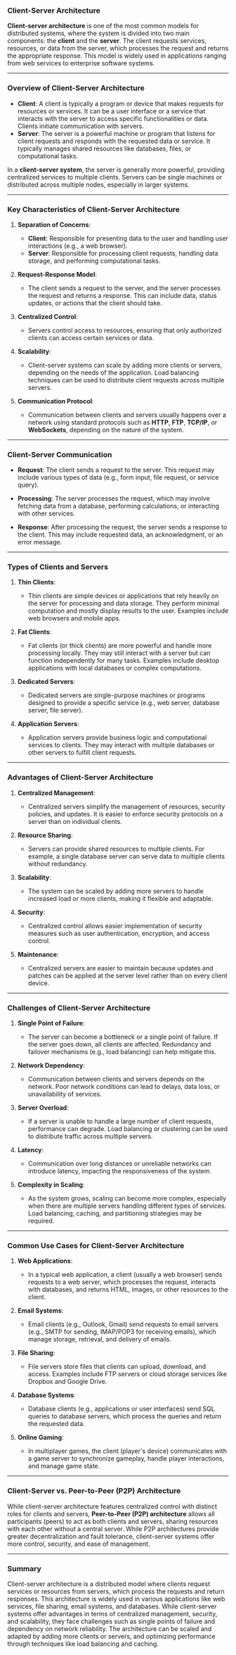 ### **Client-Server Architecture**

**Client-server architecture** is one of the most common models for distributed systems, where the system is divided into two main components: the **client** and the **server**. The client requests services, resources, or data from the server, which processes the request and returns the appropriate response. This model is widely used in applications ranging from web services to enterprise software systems.

---

### **Overview of Client-Server Architecture**

- **Client**: A client is typically a program or device that makes requests for resources or services. It can be a user interface or a service that interacts with the server to access specific functionalities or data. Clients initiate communication with servers.
- **Server**: The server is a powerful machine or program that listens for client requests and responds with the requested data or service. It typically manages shared resources like databases, files, or computational tasks.

In a **client-server system**, the server is generally more powerful, providing centralized services to multiple clients. Servers can be single machines or distributed across multiple nodes, especially in larger systems.

---

### **Key Characteristics of Client-Server Architecture**

1. **Separation of Concerns**:
   - **Client**: Responsible for presenting data to the user and handling user interactions (e.g., a web browser).
   - **Server**: Responsible for processing client requests, handling data storage, and performing computational tasks.

2. **Request-Response Model**:
   - The client sends a request to the server, and the server processes the request and returns a response. This can include data, status updates, or actions that the client should take.

3. **Centralized Control**:
   - Servers control access to resources, ensuring that only authorized clients can access certain services or data.

4. **Scalability**:
   - Client-server systems can scale by adding more clients or servers, depending on the needs of the application. Load balancing techniques can be used to distribute client requests across multiple servers.

5. **Communication Protocol**:
   - Communication between clients and servers usually happens over a network using standard protocols such as **HTTP**, **FTP**, **TCP/IP**, or **WebSockets**, depending on the nature of the system.

---

### **Client-Server Communication**

- **Request**: The client sends a request to the server. This request may include various types of data (e.g., form input, file request, or service query).
  
- **Processing**: The server processes the request, which may involve fetching data from a database, performing calculations, or interacting with other services.

- **Response**: After processing the request, the server sends a response to the client. This may include requested data, an acknowledgment, or an error message.

---

### **Types of Clients and Servers**

1. **Thin Clients**:
   - Thin clients are simple devices or applications that rely heavily on the server for processing and data storage. They perform minimal computation and mostly display results to the user. Examples include web browsers and mobile apps.
   
2. **Fat Clients**:
   - Fat clients (or thick clients) are more powerful and handle more processing locally. They may still interact with a server but can function independently for many tasks. Examples include desktop applications with local databases or complex computations.

3. **Dedicated Servers**:
   - Dedicated servers are single-purpose machines or programs designed to provide a specific service (e.g., web server, database server, file server).

4. **Application Servers**:
   - Application servers provide business logic and computational services to clients. They may interact with multiple databases or other servers to fulfill client requests.

---

### **Advantages of Client-Server Architecture**

1. **Centralized Management**:
   - Centralized servers simplify the management of resources, security policies, and updates. It is easier to enforce security protocols on a server than on individual clients.

2. **Resource Sharing**:
   - Servers can provide shared resources to multiple clients. For example, a single database server can serve data to multiple clients without redundancy.

3. **Scalability**:
   - The system can be scaled by adding more servers to handle increased load or more clients, making it flexible and adaptable.

4. **Security**:
   - Centralized control allows easier implementation of security measures such as user authentication, encryption, and access control.

5. **Maintenance**:
   - Centralized servers are easier to maintain because updates and patches can be applied at the server level rather than on every client device.

---

### **Challenges of Client-Server Architecture**

1. **Single Point of Failure**:
   - The server can become a bottleneck or a single point of failure. If the server goes down, all clients are affected. Redundancy and failover mechanisms (e.g., load balancing) can help mitigate this.

2. **Network Dependency**:
   - Communication between clients and servers depends on the network. Poor network conditions can lead to delays, data loss, or unavailability of services.

3. **Server Overload**:
   - If a server is unable to handle a large number of client requests, performance can degrade. Load balancing or clustering can be used to distribute traffic across multiple servers.

4. **Latency**:
   - Communication over long distances or unreliable networks can introduce latency, impacting the responsiveness of the system.

5. **Complexity in Scaling**:
   - As the system grows, scaling can become more complex, especially when there are multiple servers handling different types of services. Load balancing, caching, and partitioning strategies may be required.

---

### **Common Use Cases for Client-Server Architecture**

1. **Web Applications**:
   - In a typical web application, a client (usually a web browser) sends requests to a web server, which processes the request, interacts with databases, and returns HTML, images, or other resources to the client.

2. **Email Systems**:
   - Email clients (e.g., Outlook, Gmail) send requests to email servers (e.g., SMTP for sending, IMAP/POP3 for receiving emails), which manage storage, retrieval, and delivery of emails.

3. **File Sharing**:
   - File servers store files that clients can upload, download, and access. Examples include FTP servers or cloud storage services like Dropbox and Google Drive.

4. **Database Systems**:
   - Database clients (e.g., applications or user interfaces) send SQL queries to database servers, which process the queries and return the requested data.

5. **Online Gaming**:
   - In multiplayer games, the client (player's device) communicates with a game server to synchronize gameplay, handle player interactions, and manage game state.

---

### **Client-Server vs. Peer-to-Peer (P2P) Architecture**

While client-server architecture features centralized control with distinct roles for clients and servers, **Peer-to-Peer (P2P) architecture** allows all participants (peers) to act as both clients and servers, sharing resources with each other without a central server. While P2P architectures provide greater decentralization and fault tolerance, client-server systems offer more control, security, and ease of management.

---

### **Summary**

Client-server architecture is a distributed model where clients request services or resources from servers, which process the requests and return responses. This architecture is widely used in various applications like web services, file sharing, email systems, and databases. While client-server systems offer advantages in terms of centralized management, security, and scalability, they face challenges such as single points of failure and dependency on network reliability. The architecture can be scaled and adapted by adding more clients or servers, and optimizing performance through techniques like load balancing and caching.
